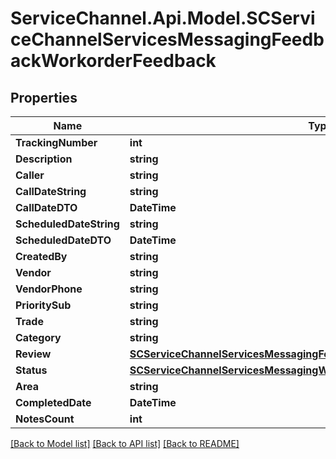 # ServiceChannel.Api.Model.SCServiceChannelServicesMessagingFeedbackWorkorderFeedback

## Properties

Name | Type | Description | Notes
------------ | ------------- | ------------- | -------------
**TrackingNumber** | **int** |  | [optional] 
**Description** | **string** |  | [optional] 
**Caller** | **string** |  | [optional] 
**CallDateString** | **string** |  | [optional] 
**CallDateDTO** | **DateTime** |  | [optional] 
**ScheduledDateString** | **string** |  | [optional] 
**ScheduledDateDTO** | **DateTime** |  | [optional] 
**CreatedBy** | **string** |  | [optional] 
**Vendor** | **string** |  | [optional] 
**VendorPhone** | **string** |  | [optional] 
**PrioritySub** | **string** |  | [optional] 
**Trade** | **string** |  | [optional] 
**Category** | **string** |  | [optional] 
**Review** | [**SCServiceChannelServicesMessagingFeedbackFeedbackReview**](SCServiceChannelServicesMessagingFeedbackFeedbackReview.md) |  | [optional] 
**Status** | [**SCServiceChannelServicesMessagingWorkordersWorkorderStatusDescriptor**](SCServiceChannelServicesMessagingWorkordersWorkorderStatusDescriptor.md) |  | [optional] 
**Area** | **string** |  | [optional] 
**CompletedDate** | **DateTime** |  | [optional] 
**NotesCount** | **int** |  | [optional] 

[[Back to Model list]](../README.md#documentation-for-models) [[Back to API list]](../README.md#documentation-for-api-endpoints) [[Back to README]](../README.md)

